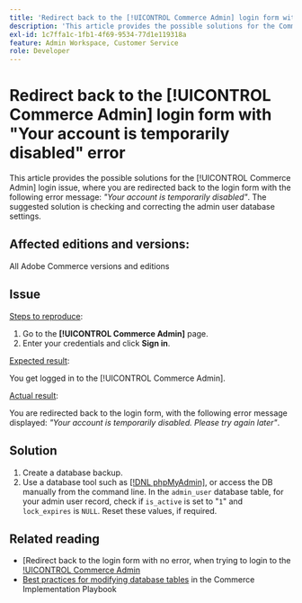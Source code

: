```yaml
---
title: 'Redirect back to the [!UICONTROL Commerce Admin] login form with "Your account is temporarily disabled" error'
description: 'This article provides the possible solutions for the Commerce Admin login issue, where you are redirected back to the login form with the following error message: *"Your account is temporarily disabled"*. The suggested solution is checking and correcting the admin user database settings.'
exl-id: 1c7ffa1c-1fb1-4f69-9534-77d1e119318a
feature: Admin Workspace, Customer Service
role: Developer
---
```

# Redirect back to the [!UICONTROL Commerce Admin] login form with "Your account is temporarily disabled" error

This article provides the possible solutions for the [!UICONTROL Commerce Admin] login issue, where you are redirected back to the login form with the following error message: *"Your account is temporarily disabled"*. The suggested solution is checking and correcting the admin user database settings.

## Affected editions and versions:

All Adobe Commerce versions and editions

## Issue

<u>Steps to reproduce</u>:

1. Go to the **[!UICONTROL Commerce Admin]** page.
1. Enter your credentials and click **Sign in**.

<u>Expected result</u>:

You get logged in to the [!UICONTROL Commerce Admin].

<u>Actual result</u>:

You are redirected back to the login form, with the following error message displayed: *"Your account is temporarily disabled. Please try again later"*.

## Solution

1. Create a database backup.
1. Use a database tool such as [[!DNL phpMyAdmin]](https://devdocs.magento.com/guides/v2.2/install-gde/prereq/optional.html#install-optional-phpmyadmin), or access the DB manually from the command line. In the `admin_user` database table, for your admin user record, check if `is_active` is set to "`1`" and `lock_expires` is `NULL`. Reset these values, if required.

## Related reading

* [Redirect back to the login form with no error, when trying to login to the [!UICONTROL Commerce Admin](https://experienceleague.adobe.com/en/docs/commerce-knowledge-base/kb/troubleshooting/miscellaneous/login-redirect-when-trying-to-login-to-magento-admin)
* [Best practices for modifying database tables](https://experienceleague.adobe.com/en/docs/commerce-operations/implementation-playbook/best-practices/development/modifying-core-and-third-party-tables#why-adobe-recommends-avoiding-modifications) in the Commerce Implementation Playbook
